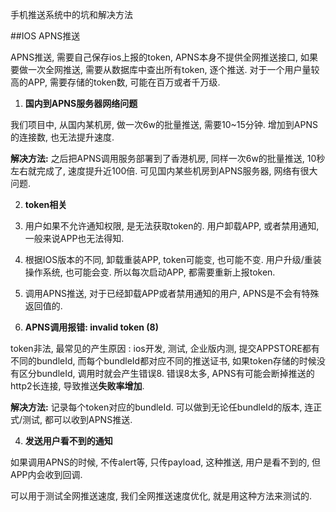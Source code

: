 手机推送系统中的坑和解决方法

##IOS APNS推送

APNS推送, 需要自己保存ios上报的token, APNS本身不提供全网推送接口, 如果要做一次全网推送, 需要从数据库中查出所有token, 逐个推送. 对于一个用户量较高的APP, 需要存储的token数, 可能在百万或者千万级. 

1. **国内到APNS服务器网络问题**

  我们项目中, 从国内某机房, 做一次6w的批量推送, 需要10~15分钟. 增加到APNS的连接数, 也无法提升速度.
  
  **解决方法:** 之后把APNS调用服务部署到了香港机房, 同样一次6w的批量推送, 10秒左右就完成了, 速度提升近100倍. 可见国内某些机房到APNS服务器, 网络有很大问题.
  
2. **token相关**
  
  1. 用户如果不允许通知权限, 是无法获取token的. 用户卸载APP, 或者禁用通知, 一般来说APP也无法得知.
  2. 根据IOS版本的不同, 卸载重装APP, token可能变, 也可能不变. 用户升级/重装操作系统, 也可能会变. 所以每次启动APP, 都需要重新上报token.
  3. 调用APNS推送, 对于已经卸载APP或者禁用通知的用户, APNS是不会有特殊返回值的.
  
3. **APNS调用报错: invalid token (8)**

  token非法, 最常见的产生原因 : ios开发, 测试, 企业版内测, 提交APPSTORE都有不同的bundleId, 而每个bundleId都对应不同的推送证书, 如果token存储的时候没有区分bundleId, 调用时就会产生错误8. 错误8太多, APNS有可能会断掉推送的http2长连接, 导致推送**失败率增加**.
  
  **解决方法:** 记录每个token对应的bundleId. 可以做到无论任bundleId的版本, 连正式/测试, 都可以收到APNS推送.
  
4. **发送用户看不到的通知**

  如果调用APNS的时候, 不传alert等, 只传payload, 这种推送, 用户是看不到的, 但APP内会收到回调.
  
  可以用于测试全网推送速度, 我们全网推送速度优化, 就是用这种方法来测试的.
  
